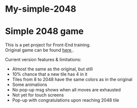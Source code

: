 # My-simple-2048

<h1> Simple 2048 game </h1>
<div>
<p> This is a pet project for Front-End training. <br>
Original game can be found <a href="https://play2048.co/"> here </a>.</p>
<p> Current version features & limitations: </p>
<ul>
    <li>Almost the same as the original, but still</li>
    <li>10% chance that a new tile has 4 in it</li>
    <li>Tiles from 8 to 2048 have the same colors as in the original</li>
    <li> Some animations</li>
    <li>No pop-up msg shows when all moves are exhausted</li>
    <li>Not yet for touch screens</li>
    <li>Pop-up with congratulations upon reaching 2048 tile</li>
</ul>
</div>
